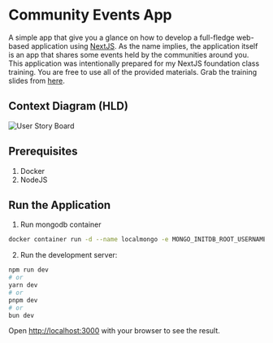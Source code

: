 # Community Events App

A simple app that give you a glance on how to develop a full-fledge web-based application using [NextJS](https://nextjs.org).
As the name implies, the application itself is an app that shares some events held by the communities around you.
This application was intentionally prepared for my NextJS foundation class training.
You are free to use all of the provided materials. Grab the training slides from [here](public/docs/NextJS-Foundation-Class.pdf).

## Context Diagram (HLD)

![User Story Board](image.png)

## Prerequisites

1. Docker
2. NodeJS

## Run the Application

1. Run mongodb container

```bash
docker container run -d --name localmongo -e MONGO_INITDB_ROOT_USERNAME=mongoadmin -e MONGO_INITDB_ROOT_PASSWORD=secret -p 27017:27017 mongo
```

2. Run the development server:

```bash
npm run dev
# or
yarn dev
# or
pnpm dev
# or
bun dev
```

Open [http://localhost:3000](http://localhost:3000) with your browser to see the result.
